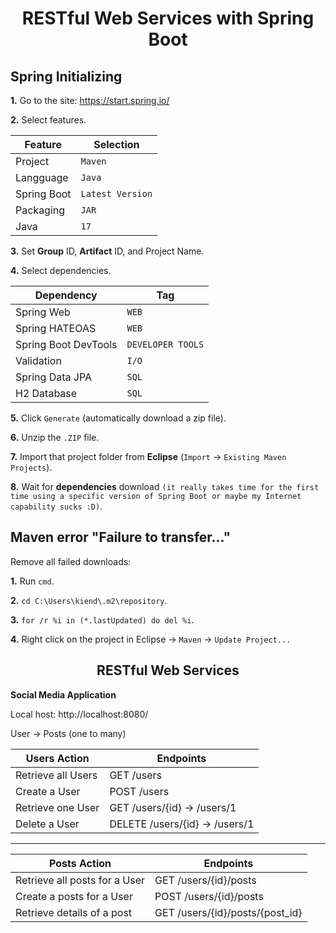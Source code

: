 <h1 align="center">RESTful Web Services with Spring Boot</h1>

<h2>Spring Initializing</h2>

**1.** Go to the site: https://start.spring.io/

**2.** Select features.

| Feature     | Selection        |
| ----------- | ---------------- |
| Project     | `Maven`          |
| Langguage   | `Java`           |
| Spring Boot | `Latest Version` |
| Packaging   | `JAR`            |
| Java        | `17`             |

**3.** Set **Group** ID, **Artifact** ID, and Project Name.

**4.** Select dependencies.

| Dependency           | Tag               |
| -------------------- | ----------------- |
| Spring Web           | `WEB`             |
| Spring HATEOAS       | `WEB`             |
| Spring Boot DevTools | `DEVELOPER TOOLS` |
| Validation           | `I/O`             |
| Spring Data JPA      | `SQL`             |
| H2 Database          | `SQL`             |

**5.** Click `Generate` (automatically download a zip file).

**6.** Unzip the `.ZIP` file.

**7.** Import that project folder from **Eclipse** (`Import` -> `Existing Maven Projects`).

**8.** Wait for **dependencies** download `(it really takes time for the first time using a specific version of Spring Boot or maybe my Internet capability sucks :D)`.

<h2>Maven error "Failure to transfer..."</h2>

Remove all failed downloads:

**1.** Run `cmd`.

**2.** `cd C:\Users\kiend\.m2\repository`.

**3.** `for /r %i in (*.lastUpdated) do del %i`.

**4.** Right click on the project in Eclipse -> `Maven` -> `Update Project...`

<h2 align="center">RESTful Web Services</h2>

**Social Media Application**

Local host: http://localhost:8080/

User -> Posts (one to many)

| Users Action       | Endpoints                      |
| ------------------ | ------------------------------ |
| Retrieve all Users | GET /users                     |
| Create a User      | POST /users                    |
| Retrieve one User  | GET /users/{id} -> /users/1    |
| Delete a User      | DELETE /users/{id} -> /users/1 |

---

| Posts Action                  | Endpoints                       |
| ----------------------------- | ------------------------------- |
| Retrieve all posts for a User | GET /users/{id}/posts           |
| Create a posts for a User     | POST /users/{id}/posts          |
| Retrieve details of a post    | GET /users/{id}/posts/{post_id} |
